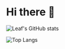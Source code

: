 # Hi there 👋

![Leaf's GitHub stats](https://github-readme-stats.vercel.app/api?username=leaf-hsiao&show_icons=true&theme=cobalt&count_private=true)

![Top Langs](https://github-readme-stats.vercel.app/api/top-langs/?username=leaf-hsiao&layout=compact&theme=cobalt)
